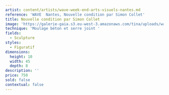 ```yaml
---
artist: content/artists/wave-week-end-arts-visuels-nantes.md
reference: 'WAVE  Nantes, Nouvelle condition par Simon Collet'
title: Nouvelle condition par Simon Collet
image: 'https://galerie-gaia.s3.eu-west-3.amazonaws.com/tina/uploads/wave-nantes/galerie-gaia-simon-collet-nouvelle condition.jpg'
technique: 'Moulage béton et serre joint '
fields:
  - Sculpture
styles:
  - Figuratif
dimensions:
  height: 10
  width: 45
  depth: 8
description: ''
price: 750
sold: false
contextual: false
---
```


